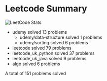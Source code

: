 # Leetcode Summary

![LeetCode Stats](https://leetcard.jacoblin.cool/erik1110?theme=nord&ext=heatmap)

- udemy solved 13 problems
  - udemy/data-structure solved 1 problems
  - udemy/sorting solved 6 problems
- leetcode solved 79 problems
- leetcode_uk_python solved 37 problems
- leetcode_uk_java solved 9 problems
- algo solved 6 problems

A total of 151 problems solved
